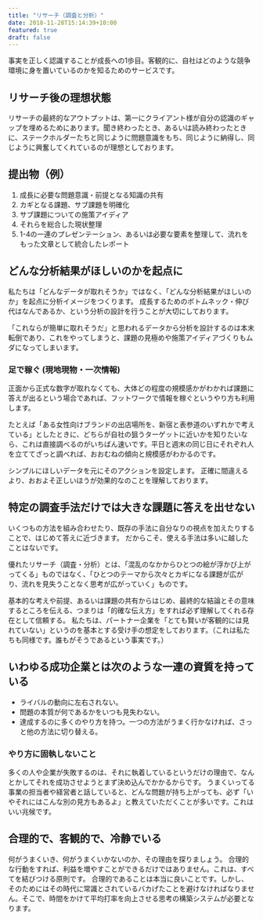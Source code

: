 ```yaml
---
title: "リサーチ（調査と分析）"
date: 2018-11-28T15:14:39+10:00
featured: true
draft: false
---
```

事実を正しく認識することが成長への1歩目。客観的に、自社はどのような競争環境に身を置いているのかを知るためのサービスです。

##  リサーチ後の理想状態
リサーチの最終的なアウトプットは、第一にクライアント様が自分の認識のギャップを埋めるためにあります。聞き終わったとき、あるいは読み終わったときに、ステークホルダーたちと同じように問題意識をもち、同じように納得し、同じように興奮してくれているのが理想としております。

## 提出物（例）
1.  成長に必要な問題意識・前提となる知識の共有 
2.  カギとなる課題、サブ課題を明確化 
3.  サブ課題についての施策アイディア 
4.  それらを総合した現状整理 
5.  1-4の一連のプレゼンテーション、あるいは必要な要素を整理して、流れをもった文章として統合したレポート

## どんな分析結果がほしいのかを起点に
私たちは「どんなデータが取れそうか」ではなく、「どんな分析結果がほしいのか」を起点に分析イメージをつくります。
成長するためのボトムネック・伸び代はなんであるか、という分析の設計を行うことが大切にしております。

「これならが簡単に取れそうだ」と思われるデータから分析を設計するのは本末転倒であり、これをやってしまうと、課題の見極めや施策アイディアづくりもムダになってしまいます。

### 足で稼ぐ (現地現物・一次情報)
正面から正式な数字が取れなくても、大体どの程度の規模感かがわかれば課題に答えが出るという場合であれば、フットワークで情報を稼ぐというやり方も利用します。

たとえば「ある女性向けブランドの出店場所を、新宿と表参道のいずれかで考えている」としたときに、どちらが自社の狙うターゲットに近いかを知りたいなら、これは直接調べるのがいちばん速いです。平日と週末の同じ日にそれぞれ人を立ててざっと調べれば、おおむねの傾向と規模感がわかるのです。

シンプルにほしいデータを元にそのアクションを設定します。
正確に間違えるより、おおよそ正しいほうが効果的なのことを理解しております。

## 特定の調査手法だけでは大きな課題に答えを出せない
いくつもの方法を組み合わせたり、既存の手法に自分なりの視点を加えたりすることで、はじめて答えに近づきます。
だからこそ、使える手法は多いに越したことはないです。

優れたリサーチ（調査・分析）とは、「混乱のなかからひとつの絵が浮かび上がってくる」ものではなく、「ひとつのテーマから次々とカギになる課題が広がり、流れを見失うことなく思考が広がっていく」ものです。

基本的な考えや前提、あるいは課題の共有からはじめ、最終的な結論とその意味するところを伝える、つまりは「的確な伝え方」をすれば必ず理解してくれる存在として信頼する。
私たちは、パートナー企業を「とても賢いが客観的には見れていない」というのを基本とする受け手の想定をしております。（これは私たちも同様です。誰もがそうであるという事実です。）


## いわゆる成功企業とは次のような一連の資質を持っている
- ライバルの動向に左右されない。
- 問題の本質が何であるかをいつも見失わない。
- 達成するのに多くのやり方を持つ。一つの方法がうまく行かなければ、さっと他の方法に切り替える。 
　
### やり方に固執しないこと
多くの人や企業が失敗するのは、それに執着しているというだけの理由で、なんとかしてそれを成功させようとまず決め込んでかかるからです。
うまくいってる事業の担当者や経営者と話していると、どんな問題が持ち上がっても、必ず「いやそれにはこんな別の見方もあるよ」と教えていただくことが多いです。これはいい兆候です。

## 合理的で、客観的で、冷静でいる
何がうまくいき、何がうまくいかないのか、その理由を探りましょう。
合理的な行動をすれば、利益を増やすことができるだけではありません。これは、すべてを結びつける原則です。
合理的であることは本当に良いことです。しかし、そのためにはその時代に常識とされているバカげたことを避けなければなりません。そこで、時間をかけて平均打率を向上させる思考の構築システムが必要となります。





